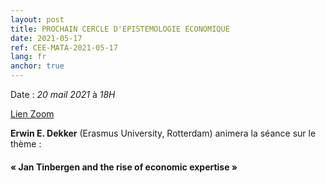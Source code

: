 ```yaml
---
layout: post
title: PROCHAIN CERCLE D'EPISTEMOLOGIE ECONOMIQUE
date: 2021-05-17
ref: CEE-MATA-2021-05-17
lang: fr
anchor: true
---
```


<i class="fas fa-table"></i> Date : _20 mail 2021_ à _18H_

<i class="fas fa-video"></i> [Lien Zoom](https://zoom.univ-paris1.fr/j/95793007486?pwd=U1NQbzhBR2tsUWhkQ2Y0ai9SZk95QT09)

**Erwin E. Dekker** (Erasmus University, Rotterdam) animera la séance sur le thème :

#### « Jan Tinbergen and the rise of economic expertise »
